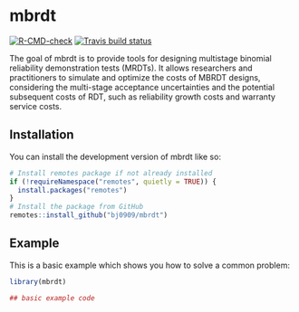 
<!-- README.md is generated from README.Rmd. Please edit that file -->

# mbrdt

<!-- badges: start -->

[![R-CMD-check](https://github.com/bj0909/mbrdt/actions/workflows/R-CMD-check.yaml/badge.svg)](https://github.com/bj0909/mbrdt/actions/workflows/R-CMD-check.yaml)
[![Travis build
status](https://travis-ci.com/bj0909/mbrdt.svg?branch=master)](https://travis-ci.com/bj0909/mbrdt)
<!-- badges: end -->

The goal of mbrdt is to provide tools for designing multistage binomial
reliability demonstration tests (MRDTs). It allows researchers and
practitioners to simulate and optimize the costs of MBRDT designs,
considering the multi-stage acceptance uncertainties and the potential
subsequent costs of RDT, such as reliability growth costs and warranty
service costs.

## Installation

You can install the development version of mbrdt like so:

``` r
# Install remotes package if not already installed
if (!requireNamespace("remotes", quietly = TRUE)) {
  install.packages("remotes")
}
# Install the package from GitHub
remotes::install_github("bj0909/mbrdt")
```

## Example

This is a basic example which shows you how to solve a common problem:

``` r
library(mbrdt)

## basic example code
```
